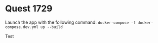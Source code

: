 # Quest 1729

Launch the app with the following command: `docker-compose -f docker-compose.dev.yml up --build`

Test
